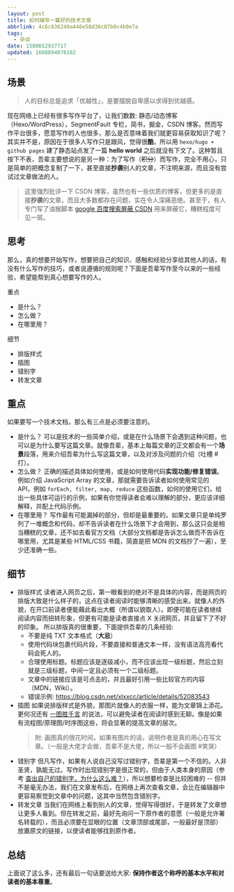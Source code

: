 ```yaml
---
layout: post
title: 如何编写一篇好的技术文章
abbrlink: 4c6c836249a446e58d36c87b0c4b9e7a
tags:
  - 杂谈
date: 1580652937717
updated: 1608894076102
---
```


## 场景

> 人的目标总是追求「优越性」，是要摆脱自卑感以求得到优越感。

现在网络上已经有很多写作平台了，让我们数数: 静态/动态博客（Hexo/WordPress），SegmentFault 专栏，简书，掘金，CSDN 博客。然而写作平台很多，愿意写作的人也很多，那么是否意味着我们就更容易获取知识了呢？其实并不是，原因在于很多人写作只是跟风，觉得很**酷**，所以用 `hexo/hugo + github pages` 建了静态站点发了一篇 **hello world** 之后就没有下文了。这种暂且按下不表，吾辈主要想说的是另一种：为了写作（~~积分~~）而写作，完全不用心，只是简单的把概念复制了一下，甚至直接**抄袭**别人的文章，不注明来源，而且没有尝试过文章做法的人。

> 这里强烈批评一下 CSDN 博客，虽然也有一些优质的博客，但更多的是直接**抄袭**的文章，而且大多数都存在问题，实在令人深痛恶绝。甚至于，有人专门写了油猴脚本 [google 百度搜索屏蔽 CSDN](https://greasyfork.org/zh-CN/scripts/375279) 用来屏蔽它，糟糕程度可见一斑。

## 思考

那么，真的想要开始写作，想要把自己的知识、感触和经验分享给其他人的话，有没有什么写作的技巧，或者说遵循的规则呢？下面是吾辈写作至今以来的一些经验，希望能帮到真心想要写作的人。

重点

*   是什么？
*   怎么做？
*   在哪里用？

细节

*   排版样式
*   插图
*   错别字
*   转发文章

## 重点

如果要写一个技术文档，那么有三点是必须要注意的。

*   是什么？
    可以是技术的一些简单介绍，或是在什么场景下会遇到这种问题，也可以是为什么要写这篇文章。就像吾辈，基本上每篇文章的正文都会有一个**场景**段落，用来介绍吾辈为什么写这篇文章，以及对涉及问题的介绍（吐槽 #打）。
*   怎么做？
    正确的描述具体如何使用，或是如何使用代码**实现功能/修复错误**。例如介绍 JavaScript Array 的文章，那就需要告诉读者如何使用常见的 API，例如 `forEach, filter, map, reduce` 这些函数，如何的使用它们，给出一些具体可运行的示例，如果有你觉得读者会难以理解的部分，更应该详细解释，并配上代码示例。
*   在哪里用？
    写作最有可能漏掉的部分，但却是最重要的。如果文章只是单纯罗列了一堆概念和代码，却不告诉读者在什么场景下才会用到，那么这只会是相当糟糕的文章，还不如去看官方文档（大部分文档都是告诉怎么做而不告诉在哪里用，尤其是某些 HTML/CSS 书籍，简直是把 MDN 的文档抄了一遍），至少还准确一些。

## 细节

*   排版样式
    读者进入网页之后，第一眼看到的绝对不是具体的内容，而是网页的排版大致是什么样子的，这点在读者阅读时能够清晰的感受出来。就像人的外貌，在开口前读者便能藉此看出大概（所谓以貌取人）。即便可能在读者继续阅读内容而扭转形象，但更有可能是读者直接点 X 关闭网页，并且留下了不好的印象。
    所以排版真的很重要，下面提供吾辈的几条经验:
    *   不要是纯 TXT 文本格式（**大忌**）
    *   使用代码块包裹代码片段，不要直接和普通文本一样，没有语法高亮看代码会死人的。
    *   合理使用标题。标题应该是逐级减小，而不应该出现一级标题，然后立刻就是三级标题，中间一定且必须有一个二级标题。
    *   文章中的链接应该是可点击的，并且最好引用一些比较官方的内容（MDN，Wiki）。
    *   错误示例: <https://blog.csdn.net/xlxxcc/article/details/52083543>
*   插图
    如果说排版样式是外貌，那图片就像人的衣服一样，能为文章锦上添花。更何况还有 [一图胜千言](https://zh.wikipedia.org/wiki/%E4%B8%80%E7%95%AB%E5%8B%9D%E5%8D%83%E8%A8%80) 的说法，可以避免读者在阅读时感到无聊。像是如果有流程图/原理图/时序图这些，将会显著的提高文章的层次。
    > 附: 画图真的很花时间，如果有图片的话，说明作者是真的用心在写文章。（一般是大佬才会做，吾辈不是大佬，所以一般不会画图 #笑哭）
*   错别字
    但凡写作，如果有人说自己没写过错别字，吾辈是第一个不信的。人非圣贤，孰能无过。写作时出现错别字是很正常的，但由于人类本身的原因（参考 [查出自己的错别字，为什么这么难？](https://www.guokr.com/article/439010/)），所以想要检查是比较困难的 -- 但并不是毫无办法，我们在文章发布后，在网络上再次查看文章，会比在编辑器中更容易察觉到文章中的问题，这其中当然包含错别字。
*   转发文章
    当我们在网络上看到别人的文章，觉得写得很好，于是转发了文章想让更多人看到。但在转发之前，最好先询问一下原作者的意愿（一般是允许署名转载的），而且必须要在显眼的位置（文章顶部或尾部，一般最好是顶部）放置原文的链接，以使读者能够找到原作者。

## 总结

上面说了这么多，还有最后一句话要送给大家: **保持作者这个称呼的基本水平和对读者的基本尊重**。
